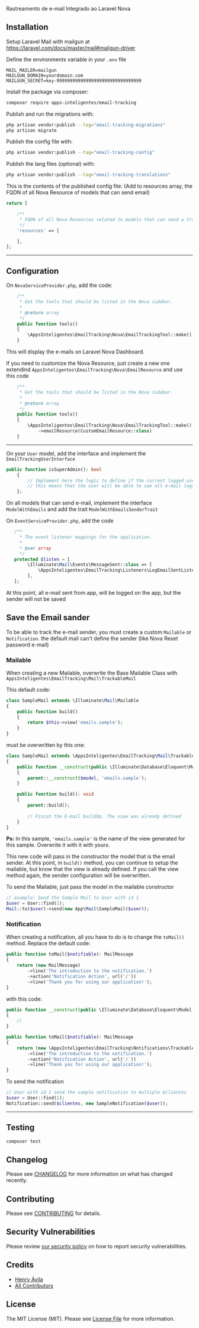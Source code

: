 Rastreamento de e-mail Integrado ao Laravel Nova

## Installation

Setup Laravel Mail with mailgun at https://laravel.com/docs/master/mail#mailgun-driver

Define the environments variable in your `.env` file
```
MAIL_MAILER=mailgun
MAILGUN_DOMAIN=yourdomain.com
MAILGUN_SECRET=key-99999999999999999999999999999999
```


Install the package via composer:

```bash
composer require apps-inteligentes/email-tracking
```

Publish and run the migrations with:

```bash
php artisan vendor:publish --tag="email-tracking-migrations"
php artisan migrate
```

Publish the config file with:

```bash
php artisan vendor:publish --tag="email-tracking-config"
```

Publish the lang files (optional) with:

```bash
php artisan vendor:publish --tag="email-tracking-translations"
```

This is the contents of the published config file:
(Add to resources array, the FQDN of all Nova Resource of models that can send email)

```php
return [

    /**
     * FQDN of all Nova Resources related to models that can send a trackable email
     */
    'resources' => [

    ],
];
```

---

## Configuration

On `NovaServiceProvider.php`, add the code:
```php
    /**
     * Get the tools that should be listed in the Nova sidebar.
     *
     * @return array
     */
    public function tools()
    {
        \AppsInteligentes\EmailTracking\Nova\EmailTrackingTool::make()
    }
```
This will display the e-mails on Laravel Nova Dashboard.

If you need to customize the Nova Resource, just create a new one extendind `AppsInteligentes\EmailTracking\Nova\EmailResource` and use this code
```php
    /**
     * Get the tools that should be listed in the Nova sidebar.
     *
     * @return array
     */
    public function tools()
    {                    
        \AppsInteligentes\EmailTracking\Nova\EmailTrackingTool::make()
            ->emailResource(CustomEmailResource::class)                        
    }                
```

---


On your `User` model, add the interface and implement the `EmailTrackingUserInterface`
```php
public function isSuperAdmin(): bool
    {
        // Implement here the logic to define if the current logged user is a SuperAdmin.
        // this means that the user will be able to see all e-mail logs
    };
```

On all models that can send e-mail, implement the interface `ModelWithEmails` and add the trait `ModelWithEmailsSenderTrait`



On `EventServiceProvider.php`, add the code
```php
   /**
     * The event listener mappings for the application.
     *
     * @var array
     */
   protected $listen = [
        \Illuminate\Mail\Events\MessageSent::class => [
            \AppsInteligentes\EmailTracking\Listeners\LogEmailSentListener::class,
        ],
   ];
```

At this point, all e-mail sent from app, will be logged on the app, but the sender will not be saved


## Save the Email sander
To be able to track the e-mail sender, you must create a custom `Mailable` or `Notification`. the default mail can't define the sender (like Nova Reset password e-mail)

### Mailable
When creating a new Mailable, overwrite the Base Mailable Class with `AppsInteligentes\EmailTracking\Mail\TrackableMail`

This default code:
```php
class SampleMail extends \Illuminate\Mail\Mailable
{
	public function build()
	{
		return $this->view('emails.sample');
	}
}
```

must be overwritten by this one:
```php
class SampleMail extends \AppsInteligentes\EmailTracking\Mail\TrackableMail
{
    public function __construct(public \Illuminate\Database\Eloquent\Model $model)
    {
        parent::__construct($model, 'emails.sample');
    }

    public function build(): void
    {
        parent::build();
        
        // Finish the E-mail buildUp. The view was already defined
    }
}
```
**Ps:** In this sample, `'emails.sample'` is the name of the view generated for this sample. Overwrite it with it with yours. 

This new code will pass in the constructor the model that is the email sender. 
At this point, in `build()` method, you can continue to setup the mailable, but know that the view is already defined. 
If you call the view method again, the sender configuration will be overwritten.

To send the Mailable, just pass the model in the mailable constructor 
```php
// example: Send the Sample Mail to User with id 1
$user = User::find(1);
Mail::to($user)->send(new App\Mail\SampleMail($user));
```


### Notification
When creating a notification, all you have to do is to change the `toMail()` method.
Replace the default code:
```php
public function toMail($notifiable): MailMessage
{
    return (new MailMessage)
        ->line('The introduction to the notification.')
        ->action('Notification Action', url('/'))
        ->line('Thank you for using our application!');
}
```

with this code:

```php
public function __construct(public \Illuminate\Database\Eloquent\Model $model)
{
    //
}

public function toMail($notifiable): MailMessage
{
    return (new \AppsInteligentes\EmailTracking\Notifications\TrackableNotificationMailMessage($this->model))
        ->line('The introduction to the notification.')
        ->action('Notification Action', url('/'))
        ->line('Thank you for using our application!');
}
```

To send the notification 

```php
// User with id 1 send the sample notification to multiple $clientes
$user = User::find(1);
Notification::send($clientes, new SampleNotification($user));
```

---

## Testing

```bash
composer test
```

## Changelog

Please see [CHANGELOG](CHANGELOG.md) for more information on what has changed recently.

## Contributing

Please see [CONTRIBUTING](https://github.com/spatie/.github/blob/main/CONTRIBUTING.md) for details.

## Security Vulnerabilities

Please review [our security policy](../../security/policy) on how to report security vulnerabilities.

## Credits

- [Henry Ávila](https://github.com/henryavila)
- [All Contributors](../../contributors)

## License

The MIT License (MIT). Please see [License File](LICENSE.md) for more information.
